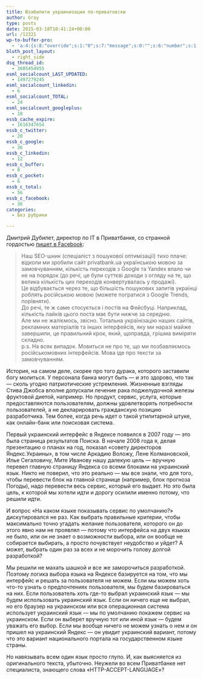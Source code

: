 ```yaml
---
title: Юзабилити украинизации по-приватовски
author: Gray
type: posts
date: 2015-03-18T10:41:24+00:00
url: /12321
wp-to-buffer-pro:
  - 'a:4:{s:8:"override";s:1:"0";s:7:"message";s:0:"";s:6:"number";s:1:"1";s:16:"alternateMessage";s:0:"";}'
bluth_post_layout:
  - right_side
dsq_thread_id:
  - 3605454955
esml_socialcount_LAST_UPDATED:
  - 1497279245
esml_socialcount_linkedin:
  - 6
esml_socialcount_TOTAL:
  - 24
esml_socialcount_googleplus:
  - 18
essb_cache_expire:
  - 1616347654
essb_c_twitter:
  - 20
essb_c_google:
  - 36
essb_c_linkedin:
  - 12
essb_c_buffer:
  - 8
essb_c_pocket:
  - 6
essb_c_total:
  - 56
essb_c_facebook:
  - 36
categories:
  - Без рубрики

---
```








Дмитрий Дубилет, директор по IT в Приватбанке, со странной гордостью <a href="https://www.facebook.com/dubilet/posts/10153214184783552?pnref=story" target="_blank">пишет в Facebook</a>:

> Наш SEO-шник (спеціаліст з пошукової оптимізації) тихо плаче: відколи ми зробили сайт privatbank.ua українською мовою за замовчуванням, кількість переходів з Google та Yandex впало чи не на порядок (до речі, це були суттєві доходи з огляду на те, що велика кількість цих переходів конвертувалась у продажі).  
> Це відбувається через те, що більшість пошукових запитів українці роблять російською мовою (можете погратися з Google Trends, порівняти).  
> До речі, те ж саме стосується і постів на Фейсбуці. Наприклад, кількість лайків цього поста має бути нижче за середню.  
> Але ми не жаліємось, звісно. Тотальна українізацію наших сайтів, рекламних матеріалів та інших інтерфейсів, яку ми наразі майже завершили, це правильний крок, який, щоправда, грішма виміряти складно.  
> p.s. На всяк випадок. Мовиться не про те, що ми позбавляємось російськомовних інтерфейсів. Мова іде про тексти за замовчуванням.

История, на самом деле, скорее про того дурака, которого заставили богу молиться. У персонала банка могут быть — и это здорово, что так — сколь угодно патриотические устремления. Жизненные взгляды Стива Джобса вполне допускали лечение рака поджелудочной железы фруктовой диетой, например. Но продукт, сервис, услуга, которые предоставляются пользователям, должны удовлетворять потребности пользователей, а не декларировать гражданскую позицию разработчика. Тем более, когда речь идет о такой утилитарной штуке, как онлайн-банк или поисковая система.

Первый украинский интерфейс в Яндексе появился в 2007 году — это была страница результатов Поиска. В начале 2008 года я, делая презентацию о планах на год, показал &#171;совету директоров Яндекс.Украины&#187;, в том числе Аркадию Воложу, Лене Колмановской, Илье Сегаловичу, Мите Иванову нашу далекую цель — вручную перевел главную страницу Яндекса со всеми блоками на украинский язык. Никто не поверил, что это реально — мы все знали, что для того, чтобы перевести блок на главной странице (например, блок прогноза Погоды), надо перевести весь сервис, который его выдает. Но это была цель, к которой мы хотели идти и дорогу осилили именно потому, что решили идти.

И вопрос &#171;На каком языке показывать сервис по умолчанию?&#187; дискутировался не раз. Как выбрать правильные критерии, чтобы максимально точно угадать желание пользователя, которого он до этого явно нам не проявлял — потому что интерфейса на двух языках не было, или он не знает о возможности выбора, или он вообще не собирается выбирать, а просто почувствует неудобство и уйдет? А может, выбрать один раз за всех и не морочить голову долгой разработкой?

Мы решили не махать шашкой и все же заморочиться разработкой. Поэтому логика выбора языка на Яндексе базируется на том, что мы интерфейс и решать за пользователя не можем. Если мы можем хоть что-то узнать о предпочтениях пользователя, мы будем базироваться на них. Если пользователь хоть где-то выбрал украинский язык — мы будем использовать украинский язык. Если он ничего еще не выбрал, но его браузер на украинском или вся операционная система использует украинский язык — мы по умолчанию покажем сервис на украинском. Если он выберет вручную тот или иной язык — будем уважать его выбор. Если мы вообще ничего не можем узнать о нем и он пришел на украинский Яндекс — он увидит украинский вариант, потому что это вариант национального портала на государственном языке страны.

Но навязывать всем один язык просто глупо. И, как выясняется из оригинального текста, убыточно. Неужели во всем Приватбанке нет специалиста, знающего слова &#171;HTTP-ACCEPT-LANGUAGE&#187;?